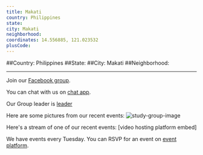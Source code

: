 ```yaml
---
title: Makati
country: Philippines
state: 
city: Makati
neighborhood: 
coordinates: 14.556885, 121.023532
plusCode:
---
```


##Country: Philippines
##State: 
##City: Makati
##Neighborhood: 
*****
Join our [Facebook group](https://www.facebook.com/groups/free.code.camp.makati).

You can chat with us on [chat app]().

Our Group leader is [leader]()

Here are some pictures from our recent events:
![study-group-image]()

Here's a stream of one of our recent events:
[video hosting platform embed]

We have events every Tuesday. You can RSVP for an event on [event platform]().
